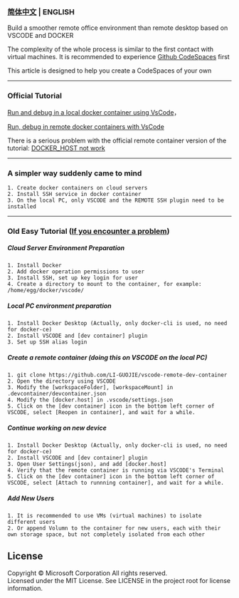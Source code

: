 ### [简体中文](README.md) | ENGLISH


Build a smoother remote office environment than remote desktop based on VSCODE and DOCKER


The complexity of the whole process is similar to the first contact with virtual machines. It is recommended to experience [Github CodeSpaces](https://docs.github.com/zh/codespaces/developing-in-codespaces/using-github-codespaces-in-visual-studio-code) first


This article is designed to help you create a CodeSpaces of your own


----------
### Official Tutorial
[Run and debug in a local docker container using VsCode](https://code.visualstudio.com/docs/remote/ssh)，


[Run, debug in remote docker containers with VsCode](https://code.visualstudio.com/remote/advancedcontainers/develop-remote-host)


There is a serious problem with the official remote container version of the tutorial: [DOCKER_HOST not work](https://github.com/microsoft/vscode-dev-containers/issues/1753)


----------
### A simpler way suddenly came to mind
```
1. Create docker containers on cloud servers
2. Install SSH service in docker container
3. On the local PC, only VSCODE and the REMOTE SSH plugin need to be installed
```


----------
### Old Easy Tutorial ([If you encounter a problem](https://github.com/LI-GUOJIE/vscode-remote-dev-container/issues))
##### Cloud Server Environment Preparation
```
1. Install Docker
2. Add docker operation permissions to user
3. Install SSH, set up key login for user
4. Create a directory to mount to the container, for example: /home/egg/docker/vscode/
```


##### Local PC environment preparation
```
1. Install Docker Desktop (Actually, only docker-cli is used, no need for docker-ce)
2. Install VSCODE and [dev container] plugin
3. Set up SSH alias login
```


##### Create a remote container (doing this on VSCODE on the local PC)
```
1. git clone https://github.com/LI-GUOJIE/vscode-remote-dev-container
2. Open the directory using VSCODE
3. Modify the [workspaceFolder], [workspaceMount] in .devcontainer/devcontainer.json
4. Modify the [docker.host] in .vscode/settings.json
5. Click on the [dev container] icon in the bottom left corner of VSCODE, select [Reopen in container], and wait for a while.
```


##### Continue working on new device
```
1. Install Docker Desktop (Actually, only docker-cli is used, no need for docker-ce)
2. Install VSCODE and [dev container] plugin
3. Open User Settings(json), and add [docker.host]
4. Verify that the remote container is running via VSCODE's Terminal
5. Click on the [dev container] icon in the bottom left corner of VSCODE, select [Attach to runnning container], and wait for a while.
```


##### Add New Users
```
1. It is recommended to use VMs (virtual machines) to isolate different users
2. Or append Volumn to the container for new users, each with their own storage space, but not completely isolated from each other
```


## License

Copyright © Microsoft Corporation All rights reserved.<br />
Licensed under the MIT License. See LICENSE in the project root for license information.
